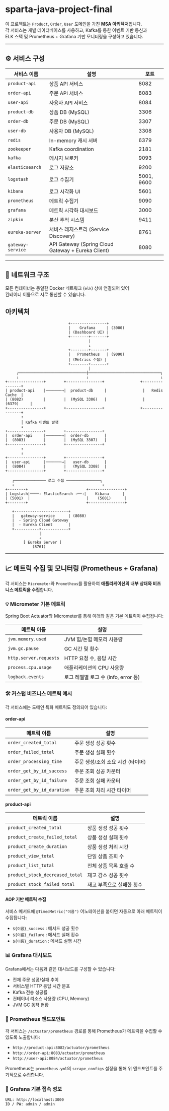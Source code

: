 # sparta-java-project-final
이 프로젝트는 `Product`, `Order`, `User` 도메인을 가진 **MSA 아키텍처**입니다.  
각 서비스는 개별 데이터베이스를 사용하고, Kafka를 통한 이벤트 기반 통신과  
ELK 스택 및 Prometheus + Grafana 기반 모니터링을 구성하고 있습니다.

---

## ⚙️ 서비스 구성

| 서비스 이름     | 설명                            | 포트        |
|----------------|----------------------------------|-------------|
| `product-api`  | 상품 API 서비스                 | 8082        |
| `order-api`    | 주문 API 서비스                 | 8083        |
| `user-api`     | 사용자 API 서비스               | 8084        |
| `product-db`   | 상품 DB (MySQL)                | 3306        |
| `order-db`     | 주문 DB (MySQL)                | 3307        |
| `user-db`      | 사용자 DB (MySQL)              | 3308        |
| `redis`        | In-memory 캐시 서버            | 6379        |
| `zookeeper`    | Kafka coordination              | 2181        |
| `kafka`        | 메시지 브로커                   | 9093        |
| `elasticsearch`| 로그 저장소                    | 9200        |
| `logstash`     | 로그 수집기                    | 5001, 9600  |
| `kibana`       | 로그 시각화 UI                 | 5601        |
| `prometheus`   | 메트릭 수집기                  | 9090        |
| `grafana`      | 메트릭 시각화 대시보드         | 3000        |
| `zipkin`       | 분산 추적 시스템               | 9411        |
| `eureka-server`  | 서비스 레지스트리 (Service Discovery) | 8761   |
| `gateway-service`| API Gateway (Spring Cloud Gateway + Eureka Client) | 8080 |

---

## 🔗 네트워크 구조

모든 컨테이너는 동일한 Docker 네트워크 (`elk`) 상에 연결되어 있어  
컨테이너 이름으로 서로 통신할 수 있습니다.

## 아키텍처
```text
                            +----------------+
                            |    Grafana     | (3000)
                            | (Dashboard UI) |
                            +--------+-------+
                                     |
                                     ↓
                            +--------+-------+
                            |   Prometheus   | (9090)
                            | (Metrics 수집) |
                            +--------+-------+
                                     |
     ┌──────────────────────────────┼────────────────────────────────┐
     ↓                              ↓                                ↓
+----------------+        +----------------+                +----------------+
| product-api    |───────→|  product-db     |                |   Redis Cache  |
| (8082)         |        |  (MySQL 3306)   |                |     (6379)     |
+----------------+        +----------------+                +----------------+
       ↑
       │ Kafka 이벤트 발행
       ↓
+----------------+        +----------------+
|  order-api     |───────→|  order-db       |
|  (8083)        |        |  (MySQL 3307)   |
+----------------+        +----------------+
       ↑
       ↓
+----------------+        +----------------+
|  user-api      |───────→|   user-db       |
|  (8084)        |        |   (MySQL 3308)  |
+----------------+        +----------------+

   ┌────────────── 로그 수집 ───────────────┐
   ↓                                       ↓
+--------+                          +----------------+
| Logstash|────→ ElasticSearch →──→|    Kibana      |
| (5001)  |                         |    (5601)      |
+--------+                          +----------------+

   +------------------------+
   |   gateway-service      | (8080)
   |  - Spring Cloud Gateway
   |  - Eureka Client       |
   +-----------+------------+
               |
               ↓
        [ Eureka Server ]
            (8761)

```

---

## 📈 메트릭 수집 및 모니터링 (Prometheus + Grafana)

각 서비스는 `Micrometer`와 `Prometheus`를 활용하여 **애플리케이션의 내부 상태와 비즈니스 메트릭을 수집**합니다.

### 💡 Micrometer 기본 메트릭

Spring Boot Actuator와 Micrometer를 통해 아래와 같은 기본 메트릭이 수집됩니다:

| 메트릭 이름           | 설명                             |
|------------------------|----------------------------------|
| `jvm.memory.used`      | JVM 힙/논힙 메모리 사용량         |
| `jvm.gc.pause`         | GC 시간 및 횟수                   |
| `http.server.requests` | HTTP 요청 수, 응답 시간           |
| `process.cpu.usage`    | 애플리케이션의 CPU 사용량         |
| `logback.events`       | 로그 레벨별 로그 수 (info, error 등) |

### 🛠 커스텀 비즈니스 메트릭 예시

각 서비스에는 도메인 특화 메트릭도 정의되어 있습니다:

#### order-api

| 메트릭 이름                  | 설명                                |
|------------------------------|-------------------------------------|
| `order_created_total`        | 주문 생성 성공 횟수                 |
| `order_failed_total`         | 주문 생성 실패 횟수                 |
| `order_processing_time`      | 주문 생성/조회 소요 시간 (타이머)   |
| `order_get_by_id_success`    | 주문 조회 성공 카운터               |
| `order_get_by_id_failure`    | 주문 조회 실패 카운터               |
| `order_get_by_id_duration`   | 주문 조회 처리 시간 타이머          |

#### product-api

| 메트릭 이름                        | 설명                                |
|-------------------------------|-------------------------------------|
| `product_created_total`       | 상품 생성 성공 횟수               |
| `product_create_failed_total` | 상품 생성 실패 횟수              |
| `product_create_duration`     | 상품 생성 처리 시간  |
| `product_view_total`          | 단일 상품 조회 수              |
| `product_list_total`          | 전체 상품 목록 호출 수             |
| `product_stock_decreased_total`    | 재고 감소 성공 횟수         |
| `product_stock_failed_total`    | 재고 부족으로 실패한 횟수         |

#### AOP 기반 메트릭 수집

서비스 메서드에 `@TimedMetric("이름")` 어노테이션을 붙이면 자동으로 아래 메트릭이 수집됩니다:

- `${이름}_success` : 메서드 성공 횟수
- `${이름}_failure` : 메서드 실패 횟수
- `${이름}_duration` : 메서드 실행 시간

### 📊 Grafana 대시보드

Grafana에서는 다음과 같은 대시보드를 구성할 수 있습니다:

- 전체 주문 성공/실패 추이
- 서비스별 HTTP 응답 시간 분포
- Kafka 전송 성공률
- 컨테이너 리소스 사용량 (CPU, Memory)
- JVM GC 동작 현황

### 🔌 Prometheus 엔드포인트

각 서비스는 `/actuator/prometheus` 경로를 통해 Prometheus가 메트릭을 수집할 수 있도록 노출합니다:

- `http://product-api:8082/actuator/prometheus`
- `http://order-api:8083/actuator/prometheus`
- `http://user-api:8084/actuator/prometheus`

Prometheus는 `prometheus.yml`의 `scrape_configs` 설정을 통해 위 엔드포인트를 주기적으로 수집합니다.

### 📍 Grafana 기본 접속 정보

```text
URL: http://localhost:3000
ID / PW: admin / admin
```

